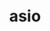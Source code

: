 ---
title: "asio"
layout: cache
categories: [package, v0.22.3]
meta: {"versions": ["1.16.1", "1.28.2"], "compilers": ["gcc@=11.4.0", "gcc@=9.4.0", "oneapi@=2024.0.0"], "oss": ["ubuntu20.04", "ubuntu22.04"], "platforms": ["linux"], "targets": ["neoverse_v1", "neoverse_v2", "ppc64le", "x86_64_v3"], "stacks": ["e4s", "e4s-neoverse-v2", "e4s-neoverse_v1", "e4s-oneapi", "e4s-power", "e4s-rocm-external", "root"], "num_specs": 6, "num_specs_by_stack": {"e4s-power": 1, "root": 6, "e4s-neoverse_v1": 1, "e4s-neoverse-v2": 1, "e4s-rocm-external": 1, "e4s": 1, "e4s-oneapi": 1}}
spec_details: [{"hash": "othhg7dgoe4pm3pixpsygokfas2vslwr", "compiler": "gcc@=9.4.0", "versions": ["1.28.2"], "os": "ubuntu20.04", "platform": "linux", "target": "ppc64le", "variants": ["~boost_coroutine", "~boost_regex", "build_system=autotools", "cxxstd=17", "~separate_compilation"], "stacks": ["e4s-power", "root"], "size": "-", "tarball": "https://binaries.spack.io/v0.22.3/build_cache/linux-ubuntu20.04-ppc64le/gcc-9.4.0/asio-1.28.2/linux-ubuntu20.04-ppc64le-gcc-9.4.0-asio-1.28.2-othhg7dgoe4pm3pixpsygokfas2vslwr.spack"}, {"hash": "ytdfkwlt22mmic23lcqu4dxvpqcwuyor", "compiler": "gcc@=11.4.0", "versions": ["1.28.2"], "os": "ubuntu22.04", "platform": "linux", "target": "neoverse_v1", "variants": ["~boost_coroutine", "~boost_regex", "build_system=autotools", "cxxstd=17", "~separate_compilation"], "stacks": ["e4s-neoverse_v1", "root"], "size": "-", "tarball": "https://binaries.spack.io/v0.22.3/build_cache/linux-ubuntu22.04-neoverse_v1/gcc-11.4.0/asio-1.28.2/linux-ubuntu22.04-neoverse_v1-gcc-11.4.0-asio-1.28.2-ytdfkwlt22mmic23lcqu4dxvpqcwuyor.spack"}, {"hash": "irjaueyzwvzyi3edo3nw3lcrjon3atec", "compiler": "gcc@=11.4.0", "versions": ["1.28.2"], "os": "ubuntu22.04", "platform": "linux", "target": "neoverse_v2", "variants": ["~boost_coroutine", "~boost_regex", "build_system=autotools", "cxxstd=17", "~separate_compilation"], "stacks": ["e4s-neoverse-v2", "root"], "size": "-", "tarball": "https://binaries.spack.io/v0.22.3/build_cache/linux-ubuntu22.04-neoverse_v2/gcc-11.4.0/asio-1.28.2/linux-ubuntu22.04-neoverse_v2-gcc-11.4.0-asio-1.28.2-irjaueyzwvzyi3edo3nw3lcrjon3atec.spack"}, {"hash": "kqnmf44t25i5rux2msfdrt5pb7zrw7cq", "compiler": "gcc@=11.4.0", "versions": ["1.16.1"], "os": "ubuntu22.04", "platform": "linux", "target": "x86_64_v3", "variants": ["~boost_coroutine", "~boost_regex", "build_system=autotools", "cxxstd=17", "~separate_compilation"], "stacks": ["root", "e4s-rocm-external"], "size": "-", "tarball": "https://binaries.spack.io/v0.22.3/build_cache/linux-ubuntu22.04-x86_64_v3/gcc-11.4.0/asio-1.16.1/linux-ubuntu22.04-x86_64_v3-gcc-11.4.0-asio-1.16.1-kqnmf44t25i5rux2msfdrt5pb7zrw7cq.spack"}, {"hash": "z677v5pk5svjmw4nk34vhnmnu5lhqo3n", "compiler": "gcc@=11.4.0", "versions": ["1.28.2"], "os": "ubuntu22.04", "platform": "linux", "target": "x86_64_v3", "variants": ["~boost_coroutine", "~boost_regex", "build_system=autotools", "cxxstd=17", "~separate_compilation"], "stacks": ["root", "e4s"], "size": "-", "tarball": "https://binaries.spack.io/v0.22.3/build_cache/linux-ubuntu22.04-x86_64_v3/gcc-11.4.0/asio-1.28.2/linux-ubuntu22.04-x86_64_v3-gcc-11.4.0-asio-1.28.2-z677v5pk5svjmw4nk34vhnmnu5lhqo3n.spack"}, {"hash": "x4ynfetwcejh2ydqwur3mlbuuh3l3trp", "compiler": "oneapi@=2024.0.0", "versions": ["1.28.2"], "os": "ubuntu22.04", "platform": "linux", "target": "x86_64_v3", "variants": ["~boost_coroutine", "~boost_regex", "build_system=autotools", "cxxstd=17", "~separate_compilation"], "stacks": ["e4s-oneapi", "root"], "size": "-", "tarball": "https://binaries.spack.io/v0.22.3/build_cache/linux-ubuntu22.04-x86_64_v3/oneapi-2024.0.0/asio-1.28.2/linux-ubuntu22.04-x86_64_v3-oneapi-2024.0.0-asio-1.28.2-x4ynfetwcejh2ydqwur3mlbuuh3l3trp.spack"}]
---
